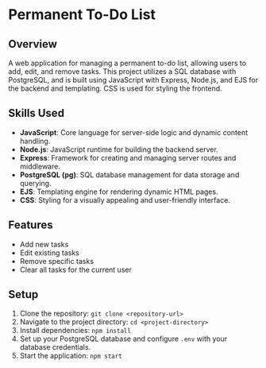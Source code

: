 # Permanent To-Do List

## Overview
A web application for managing a permanent to-do list, allowing users to add, edit, and remove tasks. This project utilizes a SQL database with PostgreSQL, and is built using JavaScript with Express, Node.js, and EJS for the backend and templating. CSS is used for styling the frontend.

## Skills Used
- **JavaScript**: Core language for server-side logic and dynamic content handling.
- **Node.js**: JavaScript runtime for building the backend server.
- **Express**: Framework for creating and managing server routes and middleware.
- **PostgreSQL (pg)**: SQL database management for data storage and querying.
- **EJS**: Templating engine for rendering dynamic HTML pages.
- **CSS**: Styling for a visually appealing and user-friendly interface.

## Features
- Add new tasks
- Edit existing tasks
- Remove specific tasks
- Clear all tasks for the current user

## Setup
1. Clone the repository: `git clone <repository-url>`
2. Navigate to the project directory: `cd <project-directory>`
3. Install dependencies: `npm install`
4. Set up your PostgreSQL database and configure `.env` with your database credentials.
5. Start the application: `npm start`
